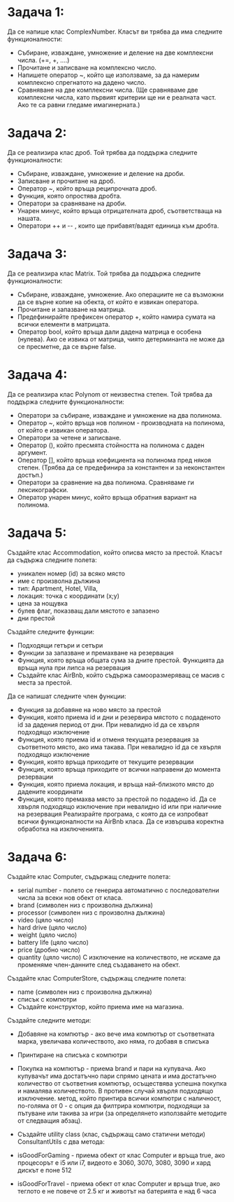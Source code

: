 # Задача 1: 
Да се напише клас ComplexNumber. Класът ви трябва да има следните функционалности:

* Събиране, изваждане, умножение и деление на две комплексни числа. (+=, +, ….)
* Прочитане и записване на комплексно число.
* Напишете оператор ~, който ще използваме, за да намерим комплексно спрегнатото на дадено число.
* Сравняване на две комплексни числа. (Ще сравняваме две комплексни числа, като първият критерии ще ни е реалната част. Ако те са равни гледаме имагинерната.)

# Задача 2: 
Да се реализира клас дроб. Той трябва да поддържа следните функционалности:

* Събиране, изваждане, умножение и деление на дроби.
* Записване и прочитане на дроб.
* Оператор ~, който връща реципрочната дроб.
* Функция, която опростява дробта.
* Оператори за сравняване на дроби.
* Унарен минус, който връща отрицателната дроб, съответстваща на нашата.
* Оператори ++ и -- , които ще прибавят/вадят единица към дробта.

# Задача 3: 
Да се реализира клас Matrix. Той трябва да поддържа следните функционалности:

* Събиране, изваждане, умножение. Ако операциите не са възможни да се върне копие на обекта, от който е извикан оператора.
* Прочитане и запазване на матрица.
* Предефинирайте префиксен оператор +, който намира сумата на всички елементи в матрицата.
* Оператор bool, който връща дали дадена матрица е особена (нулева). Ако се извика от матрица, чиято детерминанта не може да се пресметне, да се върне false.

# Задача 4: 
Да се реализира клас Polynom от неизвестна степен. Той трябва да поддържа следните функционалности:

* Оператори за събиране, изваждане и умножение на два полинома.
* Оператор ~, който връща нов полином - производната на полинома, от който е извикан оператора.
* Оператори за четене и записване.
* Оператор (), който пресмята стойността на полинома с даден аргумент.
* Оператор [], който връща коефициента на полинома пред някоя степен. (Трябва да се предефинира за константен и за неконстантен достъп.)
* Оператори за сравнение на два полинома. Сравняваме ги лексикографски.
* Оператор унарен минус, който връща обратния вариант на полинома.

# Задача 5: 
Създайте клас Accommodation, който описва място за престой. Класът да съдържа следните полета:

* уникален номер (id) за всяко място
* име с произволна дължина
* тип: Apartment, Hotel, Villa,
* локация: точка с координати (x;y)
* цена за нощувка
* булев флаг, показващ дали мястото е запазено
* дни престой

Създайте следните функции:

* Подходящи гетъри и сетъри
* Функции за запазване и премахване на резервация
* Функция, която връща общата сума за дните престой. Функцията да връща нула при липса на резервация
* Създайте клас AirBnb, който съдържа самооразмеряващ се масив с места за престой.

Да се напишат следните член функции:

* Функция за добавяне на ново място за престой
* Функция, която приема id и дни и резервира мястото с подаденото id за дадения период от дни. При невалидно id да се хвърля подходящо изключение
* Функция, която приема id и отменя текущата резервация за съответното място, ако има такава. При невалидно id да се хвърля подходящо изключение
* Функция, която връща приходите от текущите резервации
* Функция, която връща приходите от всички направени до момента резервации
* Функция, която приема локация, и връща най-близкото място до дадените координати
* Функция, която премахва място за престой по подадено id. Да се хвърля подходящо изключение при невалидно id или при наличние на резервация
Реализрайте програма, с която да се изпробват всички функционалности на AirBnb класа. Да се извършва коректна обработка на изключенията.

# Задача 6:
Създайте клас Computer, съдържащ следните полета:

* serial number - полето се генерира автоматично с последователни числа за всеки нов обект от класа.
* brand (символен низ с произволна дължина)
* processor (символен низ с произволна дължина)
* video (цяло число)
* hard drive (цяло число)
* weight (цяло число)
* battery life (цяло число)
* price (дробно число)
* quantity (цяло число)
С изключение на количеството, не искаме да променяме член-данните след създаването на обект.

Създайте клас ComputerStore, съдържащ следните полета:

* name (символен низ с произволна дължина)
* списък с компютри
* Създайте конструктор, който приема име на магазина.

Създайте следните методи:

* Добавяне на компютър - ако вече има компютър от съответната марка, увеличава количеството, ако няма, го добавя в списъка
* Принтиране на списъка с компютри
* Покупка на компютър - приема brand и пари на купувача. Ако купувачът има достатъчно пари спрямо цената и има достатъчно количество от съответния компютър, осъществява успешна покупка и намалява количеството. В противен случай хвърля подходящо изключение.
метод, който принтира всички компютри с наличност, по-голяма от 0 - с опция да филтрира компютри, подходящи за пътуване или такива за игри (за определянето използвайте методите от следващия абзац).
* Създайте utility class (клас, съдържащ само статични методи) ConsultantUtils с два метода:

* isGoodForGaming - приема обект от клас Computer и връща true, ако процесорът е i5 или i7, видеото е 3060, 3070, 3080, 3090 и хард дискът е поне 512
* isGoodForTravel - приема обект от клас Computer и връща true, ако теглото е не повече от 2.5 кг и животът на батерията е над 6 часа
